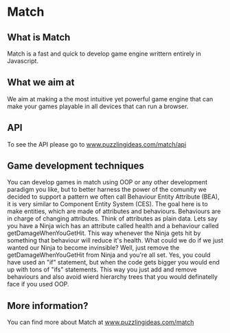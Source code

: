 Match
=====

## What is Match

Match is a fast and quick to develop game engine writtern entirely in Javascript.

## What we aim at

We aim at making a the most intuitive yet powerful game engine that can make your games playable in all devices that can run a browser.

## API

To see the API please go to www.puzzlingideas.com/match/api

## Game development techniques

You can develop games in match using OOP or any other development paradigm you like, but to better harness the power of the comunity we decided to support a pattern we often call Behaviour Entity Attribute (BEA), it is very similar to Component Entity System (CES). The goal here is to make entities, which are made of attributes and behaviours. Behaviours are in charge of changing attributes. Think of attributes as plain data.
Lets say you have a Ninja wich has an attribute called health and a behaviour called getDamageWhenYouGetHit. This way whenever the Ninja gets hit by something that behaviour will reduce it's health.
What could we do if we just wanted our Ninja to become invinsible? Well, just remove the getDamageWhenYouGetHit from Ninja and you're all set. Yes, you could have used an "if" statement, but when the code gets bigger you would end up with tons of "ifs" statements. This way you just add and remove behaviours and also avoid wierd hierarchy trees that you would definatelly face if you used OOP.

## More information?

You can find more about Match at www.puzzlingideas.com/match
